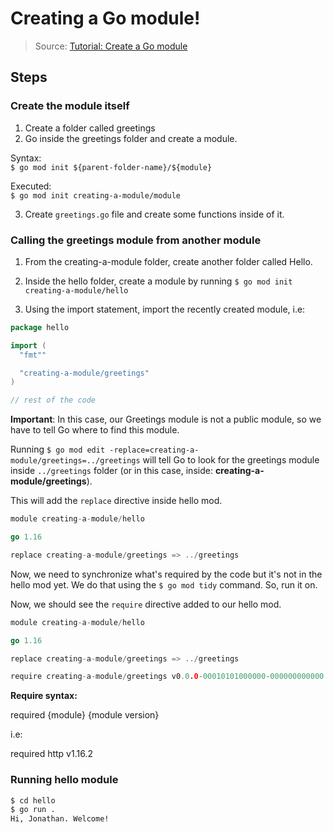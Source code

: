 # Creating a Go module!

> Source: [Tutorial: Create a Go module](https://golang.org/doc/tutorial/create-module)

## Steps

### Create the module itself

1. Create a folder called greetings
2. Go inside the greetings folder and create a module.  

Syntax:  
`$ go mod init ${parent-folder-name}/${module}`

Executed:  
`$ go mod init creating-a-module/module`

3. Create `greetings.go` file and create some functions inside of it.


### Calling the greetings module from another module

1. From the creating-a-module folder, create another folder called Hello.

2. Inside the hello folder, create a module by running `$ go mod init creating-a-module/hello`

3. Using the import statement, import the recently created module, i.e:

```go
package hello

import (
  "fmt""

  "creating-a-module/greetings"
)

// rest of the code
```

**Important**: In this case, our Greetings module is not a public module, so we have to tell Go where to find this module.

Running `$ go mod edit -replace=creating-a-module/greetings=../greetings` will tell Go to look for the greetings module inside `../greetings` folder (or in this case, inside: **creating-a-module/greetings**).

This will add the `replace` directive inside hello mod.

```go
module creating-a-module/hello

go 1.16

replace creating-a-module/greetings => ../greetings

```

Now, we need to synchronize what's required by the code but it's not in the hello mod yet. We do that using the `$ go mod tidy` command. So, run it on.

Now, we should see the `require` directive added to our hello mod.

```go
module creating-a-module/hello

go 1.16

replace creating-a-module/greetings => ../greetings

require creating-a-module/greetings v0.0.0-00010101000000-000000000000
```

**Require syntax:**

required {module} {module version}

i.e:

required http v1.16.2

### Running hello module


```bash
$ cd hello
$ go run .
Hi, Jonathan. Welcome! 
```
